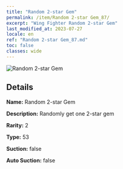 ```yaml
---
title: "Random 2-star Gem"
permalink: /item/Random 2-star Gem_87/
excerpt: "Wing Fighter Random 2-star Gem"
last_modified_at: 2023-07-27
locale: en
ref: "Random 2-star Gem_87.md"
toc: false
classes: wide
---
```



 ![Random 2-star Gem](/images/item/Random_2-star_Gem_p.png)



## Details

 **Name:** Random 2-star Gem 

 **Description:** Randomly get one 2-star gem

 **Rarity:** 2 

 **Type:** 53 

 **Suction:** false 

 **Auto Suction:** false 



